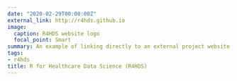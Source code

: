 ```yaml
---
date: "2020-02-29T00:00:00Z"
external_link: http://r4hds.github.io
image:
  caption: R4HDS website logo
  focal_point: Smart
summary: An example of linking directly to an external project website using `external_link`.
tags:
- r4hds
title: R for Healthcare Data Science (R4HDS)
---
```

